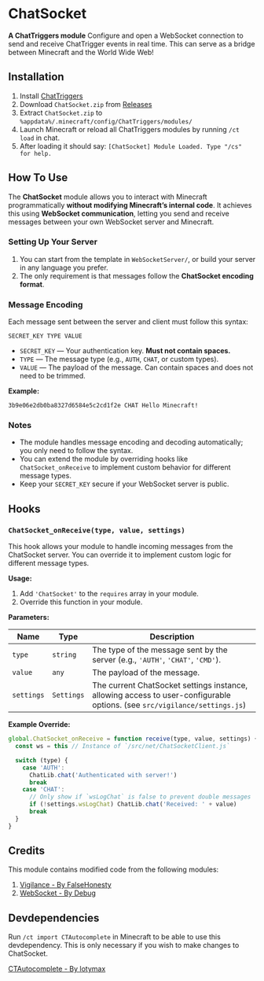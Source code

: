 # ChatSocket

**A ChatTriggers module**
Configure and open a WebSocket connection to send and receive ChatTrigger events in real time. This can serve as a bridge between Minecraft and the World Wide Web!

## Installation

1. Install [ChatTriggers](https://github.com/ChatTriggers/ChatTriggers/releases)
2. Download `ChatSocket.zip` from [Releases](https://github.com/Khoeckman/ChatSocket/releases/latest)
3. Extract `ChatSocket.zip` to `%appdata%/.minecraft/config/ChatTriggers/modules/`
4. Launch Minecraft or reload all ChatTriggers modules by running `/ct load` in chat.
5. After loading it should say: `[ChatSocket] Module Loaded. Type "/cs" for help.`

## How To Use

The **ChatSocket** module allows you to interact with Minecraft programmatically **without modifying Minecraft’s internal code**. It achieves this using **WebSocket communication**, letting you send and receive messages between your own WebSocket server and Minecraft.

### Setting Up Your Server

1. You can start from the template in `WebSocketServer/`, or build your server in any language you prefer.
2. The only requirement is that messages follow the **ChatSocket encoding format**.

### Message Encoding

Each message sent between the server and client must follow this syntax:

```
SECRET_KEY TYPE VALUE
```

- `SECRET_KEY` — Your authentication key. **Must not contain spaces.**
- `TYPE` — The message type (e.g., `AUTH`, `CHAT`, or custom types).
- `VALUE` — The payload of the message. Can contain spaces and does not need to be trimmed.

**Example:**

```
3b9e06e2db0ba8327d6584e5c2cd1f2e CHAT Hello Minecraft!
```

### Notes

- The module handles message encoding and decoding automatically; you only need to follow the syntax.
- You can extend the module by overriding hooks like `ChatSocket_onReceive` to implement custom behavior for different message types.
- Keep your `SECRET_KEY` secure if your WebSocket server is public.

## Hooks

### `ChatSocket_onReceive(type, value, settings)`

This hook allows your module to handle incoming messages from the ChatSocket server. You can override it to implement custom logic for different message types.

**Usage:**

1. Add `'ChatSocket'` to the `requires` array in your module.
2. Override this function in your module.

**Parameters:**

| Name       | Type       | Description                                                                                                               |
| ---------- | ---------- | ------------------------------------------------------------------------------------------------------------------------- |
| `type`     | `string`   | The type of the message sent by the server (e.g., `'AUTH'`, `'CHAT'`, `'CMD'`).                                           |
| `value`    | `any`      | The payload of the message.                                                                                               |
| `settings` | `Settings` | The current ChatSocket settings instance, allowing access to user-configurable options. (see `src/vigilance/settings.js`) |

**Example Override:**

```js
global.ChatSocket_onReceive = function receive(type, value, settings) {
  const ws = this // Instance of `/src/net/ChatSocketClient.js`

  switch (type) {
    case 'AUTH':
      ChatLib.chat('Authenticated with server!')
      break
    case 'CHAT':
      // Only show if `wsLogChat` is false to prevent double messages
      if (!settings.wsLogChat) ChatLib.chat('Received: ' + value)
      break
  }
}
```

## Credits

This module contains modified code from the following modules:

1. [Vigilance - By FalseHonesty](https://chattriggers.com/modules/v/Vigilance)
2. [WebSocket - By Debug](https://chattriggers.com/modules/v/WebSocket)

## Devdependencies

Run `/ct import CTAutocomplete` in Minecraft to be able to use this devdependency.
This is only necessary if you wish to make changes to ChatSocket.

[CTAutocomplete - By lotymax](https://chattriggers.com/modules/v/CTAutocomplete)
